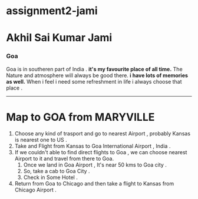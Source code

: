 # assignment2-jami

# Akhil Sai Kumar Jami 
### Goa
Goa is in southeren part of India . **it's my favourite place of all time.**  The Nature and atmosphere will always be good there. **i have lots of memories as well.** When i feel i need some refreshment in life i always choose that place .

---

# Map to GOA from MARYVILLE
1. Choose any kind of trasport and go to nearest Airport , probably Kansas is nearest one to US .
2. Take and Flight from Kansas to Goa International Airport , India . 
3. If we couldn't able to find direct flights to Goa , we can choose nearest Airport to it and travel from there to Goa.
   1. Once we land in Goa Airport , It's near 50 kms to Goa city .
   2. So, take a cab to Goa City .
   3. Check in Some Hotel .
4. Return from Goa to Chicago and then take a flight to Kansas from Chicago Airport .

